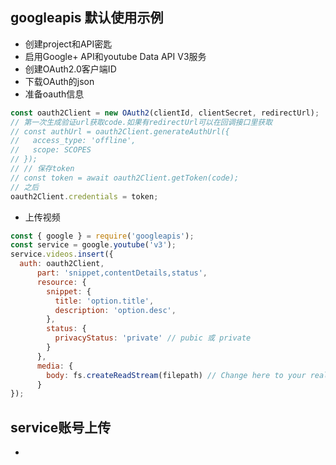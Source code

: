 ## googleapis 默认使用示例
- 创建project和API密匙 
- 启用Google+ API和youtube Data API V3服务
- 创建OAuth2.0客户端ID
- 下载OAuth的json
- 准备oauth信息
```js
const oauth2Client = new OAuth2(clientId, clientSecret, redirectUrl);
// 第一次生成验证url获取code.如果有redirectUrl可以在回调接口里获取
// const authUrl = oauth2Client.generateAuthUrl({
//   access_type: 'offline',
//   scope: SCOPES
// });
// // 保存token
// const token = await oauth2Client.getToken(code);
// 之后
oauth2Client.credentials = token;
```
- 上传视频
```js
const { google } = require('googleapis');
const service = google.youtube('v3');
service.videos.insert({
  auth: oauth2Client,
      part: 'snippet,contentDetails,status',
      resource: {
        snippet: {
          title: 'option.title',
          description: 'option.desc',
        },
        status: {
          privacyStatus: 'private' // pubic 或 private
        }
      },
      media: {
        body: fs.createReadStream(filepath) // Change here to your real video
      }
});
```

## service账号上传
- 